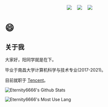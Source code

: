 <div align="center">
  <div align="center">
    <a href="https://yangzuohua.top"><img src="https://img.shields.io/badge/Website-博客-blue" /></a>&emsp;
    <a href="https://twitter.com/StuCoder"><img src="https://img.shields.io/badge/Twitter-推特-blue" /></a>&emsp;
    <a href="https://space.bilibili.com/336307339/"><img src="https://img.shields.io/badge/Bilibili-B站-ff69b4" /></a>&emsp;
  </div>
</div>

# 😄
## 关于我

大家好，阳同学就是在下。

毕业于南昌大学计算机科学与技术专业(2017-2021)。

目前就职于 <a href="https://github.com/Tencent">Tencent</a>。

![Eternity6666's Github Stats](https://github-readme-stats.vercel.app/api?username=eternity6666&show_icons=true&theme=radical&card_width=500px)

![Eternity6666's Most Use Lang](https://github-readme-stats.vercel.app/api/top-langs/?username=eternity6666&layout=compact&langs_count=8&theme=radical&card_width=500px)
